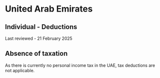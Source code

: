 # United Arab Emirates
## Individual - Deductions
Last reviewed - 21 February 2025
## Absence of taxation
As there is currently no personal income tax in the UAE, tax deductions are not applicable.
